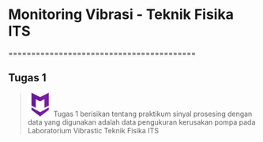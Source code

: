 # Monitoring Vibrasi - Teknik Fisika ITS
=========================================

## Tugas 1
>![alt text][logo] Tugas 1 berisikan tentang praktikum sinyal prosesing dengan data yang digunakan adalah data pengukuran kerusakan pompa pada Laboratorium Vibrastic Teknik Fisika ITS

[logo]: https://github.com/adam-p/markdown-here/raw/master/src/common/images/icon48.png "Logo Title Text 2"

